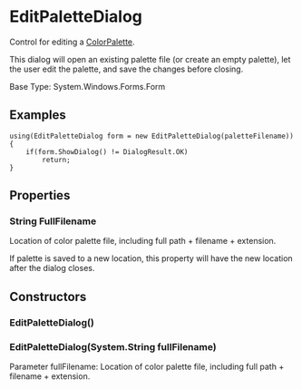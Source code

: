 # EditPaletteDialog

Control for editing a [ColorPalette](https://github.com/WithoutHaste/WithoutHaste.Drawing.Colors/blob/master/documentation/ColorPalette.md).

This dialog will open an existing palette file (or create an empty palette), let the user edit the palette, and save the changes before closing.

Base Type: System.Windows.Forms.Form

## Examples

```
using(EditPaletteDialog form = new EditPaletteDialog(paletteFilename))
{
	if(form.ShowDialog() != DialogResult.OK)
		return;
}
```

## Properties

### String FullFilename

Location of color palette file, including full path + filename + extension.

If palette is saved to a new location, this property will have the new location after the dialog closes.

## Constructors

### EditPaletteDialog()

### EditPaletteDialog(System.String fullFilename)

Parameter fullFilename: Location of color palette file, including full path + filename + extension.  

